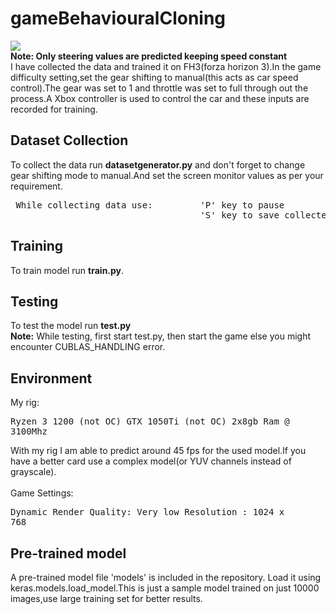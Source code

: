 # gameBehaviouralCloning

![](Driving.gif)\
**Note: Only steering values are predicted keeping speed constant**\
 I have collected the data and trained it on FH3(forza horizon 3).In the game difficulty setting,set the gear shifting to manual(this acts as car speed control).The gear was set to 1 and throttle was set to full through out the process.A Xbox controller is used to control the car and these inputs are recorded for training.
 
## Dataset Collection
 To collect the data run **datasetgenerator.py** and don't forget to change gear shifting mode to manual.And set the screen monitor values as per your requirement.
 <pre>
 While collecting data use:         'P' key to pause
                                    'S' key to save collected data</pre>
## Training 
 To train model run **train.py**.
 
 ## Testing 
 To test the model run **test.py**\
 **Note:** While testing, first start test.py, then start the game else you might encounter CUBLAS_HANDLING error.
                                  
 ## Environment
 My rig:<pre>Ryzen 3 1200 (not OC)
        GTX 1050Ti (not OC)
        2x8gb Ram @ 3100Mhz</pre>
With my rig I am able to predict around 45 fps for the used model.If you have a better card  use a complex model(or YUV channels instead of grayscale).\
\
Game Settings: <pre>Dynamic Render Quality: Very low
                    Resolution : 1024 x 768</pre>
                    
## Pre-trained model
A pre-trained model file 'models' is included in the repository. Load it using keras.models.load_model.This is just a sample model  trained on just 10000 images,use large training set for better results.
